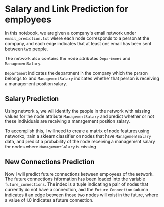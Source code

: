 # Salary and Link Prediction for employees

In this notebook, we are given a company's email network under `email_prediction.txt` where each node corresponds to a person at the company, and each edge indicates that at least one email has been sent between two people.

The network also contains the node attributes `Department` and `ManagementSalary`.

`Department` indicates the department in the company which the person belongs to, and `ManagementSalary` indicates whether that person is receiving a management position salary.

## Salary Prediction

Using network `G`, we will identify the people in the network with missing values for the node attribute `ManagementSalary` and predict whether or not these individuals are receiving a management position salary.

To accomplish this, I will need to create a matrix of node features using networkx, train a sklearn classifier on nodes that have `ManagementSalary` data, and predict a probability of the node receiving a management salary for nodes where `ManagementSalary` is missing.

## New Connections Prediction

Now I will predict future connections between employees of the network. The future connections information has been loaded into the variable `future_connections`. The index is a tuple indicating a pair of nodes that currently do not have a connection, and the `Future Connection` column indicates if an edge between those two nodes will exist in the future, where a value of 1.0 indicates a future connection.
